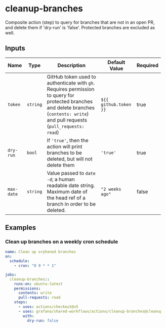 # cleanup-branches

Composite action (step) to query for branches that are not in an open PR, and delete them if 'dry-run' is 'false'. Protected branches are excluded as well.

## Inputs

| Name       | Type     | Description                                                                                                                                                                        | Default Value         | Required |
| ---------- | -------- | ---------------------------------------------------------------------------------------------------------------------------------------------------------------------------------- | --------------------- | -------- |
| `token`    | `string` | GitHub token used to authenticate with `gh`. Requires permission to query for protected branches and delete branches (`contents: write`) and pull requests (`pull_requests: read`) | `${{ github.token }}` | true     |
| `dry-run`  | `bool`   | If `'true'`, then the action will print branches to be deleted, but will not delete them                                                                                           | `'true'`              | true     |
| `max-date` | `string` | Value passed to `date -d`; a human readable date string. Maximum date of the head ref of a branch in order to be deleted.                                                          | `"2 weeks ago"`       | false    |

## Examples

### Clean up branches on a weekly cron schedule

<!-- x-release-please-start-version -->

```yaml
name: Clean up orphaned branches
on:
  schedule:
    - cron: "0 9 * * 1"

jobs:
  cleanup-branches::
    runs-on: ubuntu-latest
    permissions:
      contents: write
      pull-requests: read
    steps:
      - uses: actions/checkout@v5
      - uses: grafana/shared-workflows/actions/cleanup-branches@cleanup-branches/v1.0.0
        with:
          dry-run: false
```

<!-- x-release-please-end-version -->

